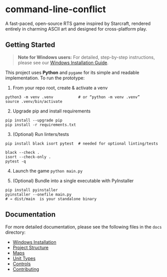 # command-line-conflict

A fast-paced, open-source RTS game inspired by Starcraft, rendered entirely in charming ASCII art and designed for cross-platform play.

## Getting Started

> **Note for Windows users:** For detailed, step-by-step instructions, please see our [Windows Installation Guide](docs/WindowsInstallation.md).

This project uses **Python** and `pygame` for its simple and readable implementation. To run the prototype:

1) From your repo root, create & activate a venv
```
python3 -m venv .venv           # or “python -m venv .venv”
source .venv/bin/activate
```

2) Upgrade pip and install requirements
```
pip install --upgrade pip
pip install -r requirements.txt
```

3) (Optional) Run linters/tests
```
pip install black isort pytest  # needed for optional linting/tests

black --check .
isort --check-only .
pytest -q
```

4) Launch the game
`python main.py`

5) (Optional) Bundle into a single executable with PyInstaller
```
pip install pyinstaller
pyinstaller --onefile main.py
# → dist/main  is your standalone binary
```

## Documentation

For more detailed documentation, please see the following files in the `docs` directory:

*   [Windows Installation](docs/WindowsInstallation.md)
*   [Project Structure](docs/ProjectStructure.md)
*   [Maps](docs/Maps.md)
*   [Unit Types](docs/UnitTypes.md)
*   [Controls](docs/Controls.md)
*   [Contributing](docs/Contributing.md)

